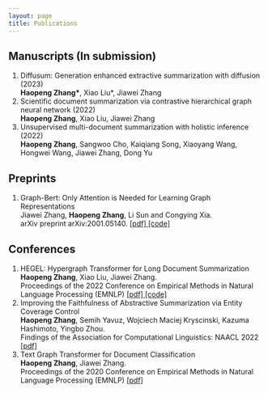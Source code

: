 ```yaml
---
layout: page
title: Publications
---
```


## Manuscripts (In submission)
<ol>
<li> Diffusum: Generation enhanced extractive summarization with diffusion (2023)
<br><b>Haopeng Zhang*</b>, Xiao Liu*, Jiawei Zhang </li>
<li> Scientific document summarization via contrastive
hierarchical graph neural network (2022)
<br><b>Haopeng Zhang</b>, Xiao Liu, Jiawei Zhang </li>
<li> Unsupervised multi-document
summarization with holistic inference (2022)
<br><b>Haopeng Zhang</b>, Sangwoo Cho, Kaiqiang Song, Xiaoyang Wang, Hongwei Wang, Jiawei Zhang, Dong Yu </li>
</ol>

## Preprints
<ol>
<li> Graph-Bert: Only Attention is Needed for Learning Graph Representations
<br>Jiawei Zhang, <b>Haopeng Zhang</b>, Li Sun and Congying Xia. 
<br>arXiv preprint arXiv:2001.05140.
<a href = "https://arxiv.org/abs/2001.05140" target="_blank"> [pdf] </a><a href = "https://github.com/jwzhanggy/Graph-Bert"> [code] </a>
</li>
</ol>


## Conferences
<ol>
<li> HEGEL: Hypergraph Transformer for Long Document Summarization
<br><b>Haopeng Zhang</b>, Xiao Liu, Jiawei Zhang. 
<br>Proceedings of the 2022 Conference on Empirical Methods in Natural Language Processing (EMNLP)
<a href = "https://arxiv.org/abs/2210.04126"> [pdf] </a><a href = "https://github.com/hpzhang94/hegel_sum"> [code] </a>
</li>
<li> Improving the Faithfulness of Abstractive Summarization via Entity Coverage Control
<br><b>Haopeng Zhang</b>, Semih Yavuz, Wojciech Maciej Kryscinski, Kazuma Hashimoto, Yingbo Zhou. 
<br>Findings of the Association for Computational Linguistics: NAACL 2022 <a href = "https://aclanthology.org/2022.findings-naacl.40/"> [pdf] </a>

</li>
<li> Text Graph Transformer for Document Classification
<br><b>Haopeng Zhang</b>, Jiawei Zhang. 
<br>Proceedings of the 2020 Conference on Empirical Methods in Natural Language Processing (EMNLP) <a href = "https://aclanthology.org/2020.emnlp-main.668/"> [pdf] </a>
  </li>
</ol>




